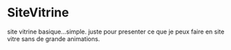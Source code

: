 # SiteVitrine
site vitrine basique...simple.
juste pour presenter ce que je peux faire en site vitre sans de grande animations.
